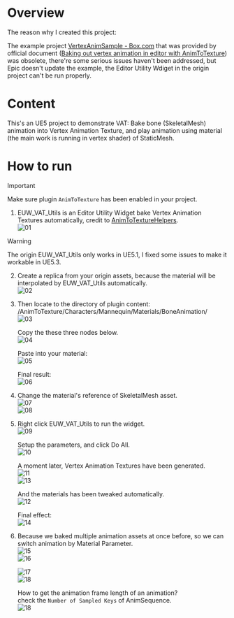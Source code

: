 
# Overview

The reason why I created this project:

The example project [VertexAnimSample - Box.com](https://epicgames.box.com/s/qlzveuyov93p9a00gjbiftim1yy207ew) that was provided by official document ([Baking out vertex animation in editor with AnimToTexture](https://dev.epicgames.com/community/learning/tutorials/daE9/unreal-engine-baking-out-vertex-animation-in-editor-with-animtotexture)) was obsolete, there're some serious issues haven't been addressed, but Epic doesn't update the example, the Editor Utility Wdiget in the origin project can't be run properly.

# Content

This's an UE5 project to demonstrate VAT: Bake bone (SkeletalMesh) animation into Vertex Animation Texture, and play animation using material (the main work is running in vertex shader) of StaticMesh.

# How to run

> [!IMPORTANT]  
> Make sure plugin `AnimToTexture` has been enabled in your project.

1. EUW_VAT_Utils is an Editor Utility Widget bake Vertex Animation Textures automatically, credit to [AnimToTextureHelpers](https://github.com/kromond/AnimToTextureHelpers).  
![01](./img/01.png)
> [!WARNING]  
> The origin EUW_VAT_Utils only works in UE5.1, I fixed some issues to make it workable in UE5.3.

2. Create a replica from your origin assets, because the material will be interpolated by EUW_VAT_Utils automatically.  
![02](./img/02.png)

3. Then locate to the directory of plugin content: /AnimToTexture/Characters/Mannequin/Materials/BoneAnimation/  
![03](./img/03.png)

	Copy the these three nodes below.  
	![04](./img/04.png)

	Paste into your material:  
	![05](./img/05.png)

	Final result:  
	![06](./img/06.png)

4. Change the material's reference of SkeletalMesh asset.  
![07](./img/07.png)  
![08](./img/08.png)

5. Right click EUW_VAT_Utils to run the widget.  
![09](./img/09.png)

	Setup the parameters, and click Do All.  
	![10](./img/10.png)

	A moment later, Vertex Animation Textures have been generated.  
	![11](./img/11.png)  
	![13](./img/13.png)

	And the materials has been tweaked automatically.  
	![12](./img/12.png)  

	Final effect:  
	![14](./img/14.gif)

6. Because we baked multiple animation assets at once before, so we can switch animation by Material Parameter.  
![15](./img/15.png)  
![16](./img/16.gif)

	![17](./img/17.png)  
	![18](./img/18.gif)

	How to get the animation frame length of an animation?  
	check the `Number of Sampled Keys` of AnimSequence.  
	![18](./img/19.png)